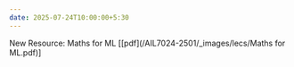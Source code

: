 ```yaml
---
date: 2025-07-24T10:00:00+5:30
---
```

New Resource: Maths for ML [[pdf](/AIL7024-2501/_images/lecs/Maths for ML.pdf)]
